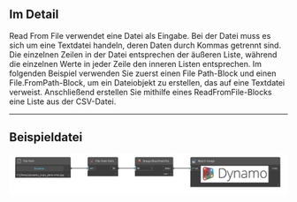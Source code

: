 ## Im Detail
Read From File verwendet eine Datei als Eingabe. Bei der Datei muss es sich um eine Textdatei handeln, deren Daten durch Kommas getrennt sind. Die einzelnen Zeilen in der Datei entsprechen der äußeren Liste, während die einzelnen Werte in jeder Zeile den inneren Listen entsprechen. Im folgenden Beispiel verwenden Sie zuerst einen File Path-Block und einen File.FromPath-Block, um ein Dateiobjekt zu erstellen, das auf eine Textdatei verweist. Anschließend erstellen Sie mithilfe eines ReadFromFile-Blocks eine Liste aus der CSV-Datei.
___
## Beispieldatei

![ReadFromFile](./DSCore.IO.Image.ReadFromFile_img.jpg)

